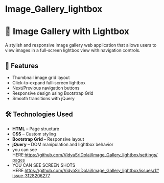# Image_Gallery_lightbox
# 📸 Image Gallery with Lightbox

A stylish and responsive image gallery web application that allows users to view images in a full-screen lightbox view with navigation controls.

## 🌟 Features

- Thumbnail image grid layout
- Click-to-expand full-screen lightbox
- Next/Previous navigation buttons
- Responsive design using Bootstrap Grid
- Smooth transitions with jQuery

## 🛠️ Technologies Used

- **HTML** – Page structure
- **CSS** – Custom styling
- **Bootstrap Grid** – Responsive layout
- **jQuery** – DOM manipulation and lightbox behavior
- you can see HERE:https://github.com/VidyaSriDolai/Image_Gallery_lightbox/settings/pages
- YOU CAN SEE SCREEN SHOTS HERE:https://github.com/VidyaSriDolai/Image_Gallery_lightbox/issues/1#issue-3128206277
